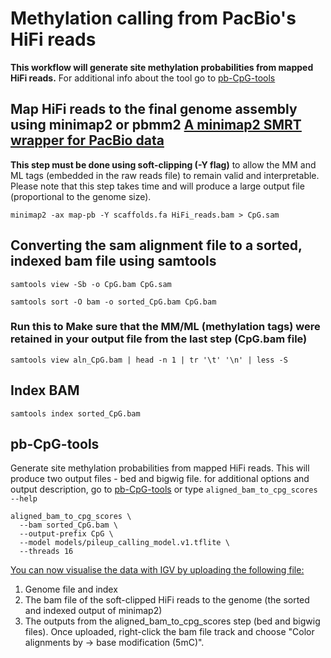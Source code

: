 # Methylation calling from PacBio's HiFi reads 

**This workflow will generate site methylation probabilities from mapped HiFi reads.** 
For additional info about the tool go to [pb-CpG-tools](https://github.com/PacificBiosciences/pb-CpG-tools)

## Map HiFi reads to the final genome assembly using minimap2 or pbmm2 [A minimap2 SMRT wrapper for PacBio data](https://github.com/PacificBiosciences/pbmm2)

**This step must be done using soft-clipping (-Y flag)** to allow the MM and ML tags (embedded in the raw reads file) to remain valid and interpretable. Please note that this step takes time and will produce a large output file (proportional to the genome size). 

```
minimap2 -ax map-pb -Y scaffolds.fa HiFi_reads.bam > CpG.sam
```

## Converting the sam alignment file to a sorted, indexed bam file using samtools

```
samtools view -Sb -o CpG.bam CpG.sam
```

```
samtools sort -O bam -o sorted_CpG.bam CpG.bam
```

### Run this to Make sure that the MM/ML (methylation tags) were retained in your output file from the last step (CpG.bam file)

```
samtools view aln_CpG.bam | head -n 1 | tr '\t' '\n' | less -S
```

## Index BAM

```
samtools index sorted_CpG.bam
```

## pb-CpG-tools

Generate site methylation probabilities from mapped HiFi reads. This will produce two output files - bed and bigwig file. for additional options and output description, go to [pb-CpG-tools](https://github.com/PacificBiosciences/pb-CpG-tools) or type ```aligned_bam_to_cpg_scores --help```

```
aligned_bam_to_cpg_scores \
  --bam sorted_CpG.bam \
  --output-prefix CpG \
  --model models/pileup_calling_model.v1.tflite \
  --threads 16
```

<ins>You can now visualise the data with IGV by uploading the following file:</ins>
1. Genome file and index
2. The bam file of the soft-clipped HiFi reads to the genome (the sorted and indexed output of minimap2)
3. The outputs from the aligned_bam_to_cpg_scores step (bed and bigwig files).
Once uploaded, right-click the bam file track and choose "Color alignments by -> base modification (5mC)". 
